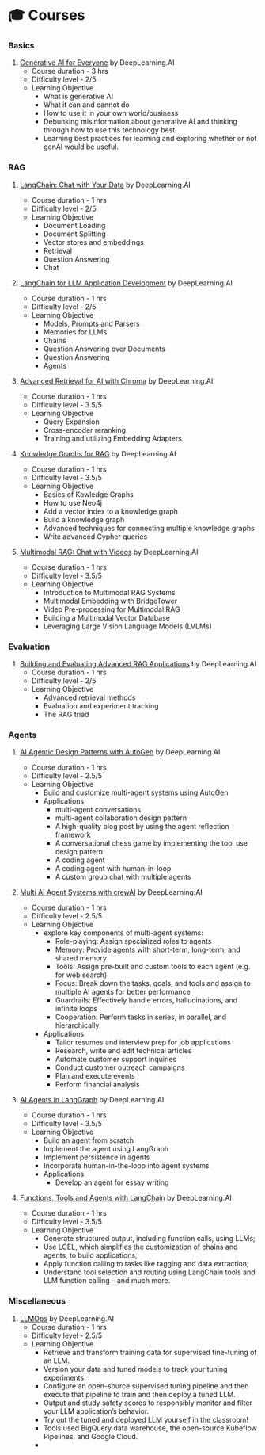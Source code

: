# 🎓 Courses

### Basics

1. [Generative AI for Everyone](https://www.deeplearning.ai/courses/generative-ai-for-everyone/) by DeepLearning.AI
   - Course duration - 3 hrs
   - Difficulty level - 2/5
   - Learning Objective 
     - What is generative AI
     - What it can and cannot do
     - How to use it in your own world/business
     - Debunking misinformation about generative AI and thinking through how to use this technology best.
     - Learning best practices for learning and exploring whether or not genAI would be useful.

### RAG

1. [LangChain: Chat with Your Data](https://www.deeplearning.ai/short-courses/langchain-chat-with-your-data/) by DeepLearning.AI
   - Course duration - 1 hrs
   - Difficulty level - 2/5
   - Learning Objective 
     - Document Loading
     - Document Splitting
     - Vector stores and embeddings
     - Retrieval
     - Question Answering
     - Chat

2. [LangChain for LLM Application Development](https://www.deeplearning.ai/short-courses/langchain-for-llm-application-development/) by DeepLearning.AI
   - Course duration - 1 hrs
   - Difficulty level - 2/5
   - Learning Objective 
     - Models, Prompts and Parsers
     - Memories for LLMs
     - Chains
     - Question Answering over Documents
     - Question Answering
     - Agents
       
3. [Advanced Retrieval for AI with Chroma](https://www.deeplearning.ai/short-courses/advanced-retrieval-for-ai/) by DeepLearning.AI
   - Course duration - 1 hrs
   - Difficulty level - 3.5/5
   - Learning Objective 
     - Query Expansion
     - Cross-encoder reranking
     - Training and utilizing Embedding Adapters
    
4. [Knowledge Graphs for RAG](https://www.deeplearning.ai/short-courses/knowledge-graphs-rag/) by DeepLearning.AI
   - Course duration - 1 hrs
   - Difficulty level - 3.5/5
   - Learning Objective 
     - Basics of Kowledge Graphs
     - How to use Neo4j
     - Add a vector index to a knowledge graph
     - Build a knowledge graph
     - Advanced techniques for connecting multiple knowledge graphs
     - Write advanced Cypher queries

5. [Multimodal RAG: Chat with Videos](https://www.deeplearning.ai/short-courses/multimodal-rag-chat-with-videos/)  by DeepLearning.AI
   - Course duration - 1 hrs
   - Difficulty level - 3.5/5
   - Learning Objective 
     - Introduction to Multimodal RAG Systems
     - Multimodal Embedding with BridgeTower
     - Video Pre-processing for Multimodal RAG
     - Building a Multimodal Vector Database
     - Leveraging Large Vision Language Models (LVLMs)
       
       
### Evaluation

1. [Building and Evaluating Advanced RAG Applications](https://www.deeplearning.ai/short-courses/building-evaluating-advanced-rag/) by DeepLearning.AI
   - Course duration - 1 hrs
   - Difficulty level - 2/5
   - Learning Objective
      - Advanced retrieval methods
      - Evaluation and experiment tracking
      - The RAG triad

### Agents
1. [AI Agentic Design Patterns with AutoGen](https://www.deeplearning.ai/short-courses/ai-agentic-design-patterns-with-autogen/) by DeepLearning.AI
   - Course duration - 1 hrs
   - Difficulty level - 2.5/5
   - Learning Objective
      - Build and customize multi-agent systems using AutoGen
      - Applications
         - multi-agent conversations
         - multi-agent collaboration design pattern
         - A high-quality blog post by using the agent reflection framework
         - A conversational chess game by implementing the tool use design pattern
         - A coding agent
         - A coding agent with human-in-loop
         - A custom group chat with multiple agents

2. [Multi AI Agent Systems with crewAI](https://www.deeplearning.ai/short-courses/multi-ai-agent-systems-with-crewai/) by DeepLearning.AI
   - Course duration - 1 hrs
   - Difficulty level - 2.5/5
   - Learning Objective
      - explore key components of multi-agent systems:
         - Role-playing: Assign specialized roles to agents
         - Memory: Provide agents with short-term, long-term, and shared memory
         - Tools: Assign pre-built and custom tools to each agent (e.g. for web search)
         - Focus: Break down the tasks, goals, and tools and assign to multiple AI agents for better performance
         - Guardrails: Effectively handle errors, hallucinations, and infinite loops
         - Cooperation: Perform tasks in series, in parallel, and hierarchically
      - Applications
         - Tailor resumes and interview prep for job applications
         - Research, write and edit technical articles
         - Automate customer support inquiries
         - Conduct customer outreach campaigns
         - Plan and execute events
         - Perform financial analysis

3. [AI Agents in LangGraph](https://www.deeplearning.ai/short-courses/ai-agents-in-langgraph/) by DeepLearning.AI
   - Course duration - 1 hrs
   - Difficulty level - 3.5/5
   - Learning Objective
      - Build an agent from scratch
      - Implement the agent using LangGraph
      - Implement persistence in agents
      - Incorporate human-in-the-loop into agent systems
      - Applications
         - Develop an agent for essay writing
       
4. [Functions, Tools and Agents with LangChain](https://www.deeplearning.ai/short-courses/functions-tools-agents-langchain/) by DeepLearning.AI
   - Course duration - 1 hrs
   - Difficulty level - 3.5/5
   - Learning Objective
      - Generate structured output, including function calls, using LLMs;
      - Use LCEL, which simplifies the customization of chains and agents, to build applications;
      - Apply function calling to tasks like tagging and data extraction;
      - Understand tool selection and routing using LangChain tools and LLM function calling – and much more.


### Miscellaneous
1. [LLMOps](https://www.deeplearning.ai/short-courses/llmops/) by DeepLearning.AI
   - Course duration - 1 hrs
   - Difficulty level - 2.5/5
   - Learning Objective
      - Retrieve and transform training data for supervised fine-tuning of an LLM.
      - Version your data and tuned models to track your tuning experiments.
      - Configure an open-source supervised tuning pipeline and then execute that pipeline to train and then deploy a tuned LLM.
      - Output and study safety scores to responsibly monitor and filter your LLM application’s behavior.
      - Try out the tuned and deployed LLM yourself in the classroom!
      - Tools used BigQuery data warehouse, the open-source Kubeflow Pipelines, and Google Cloud.
      - 






